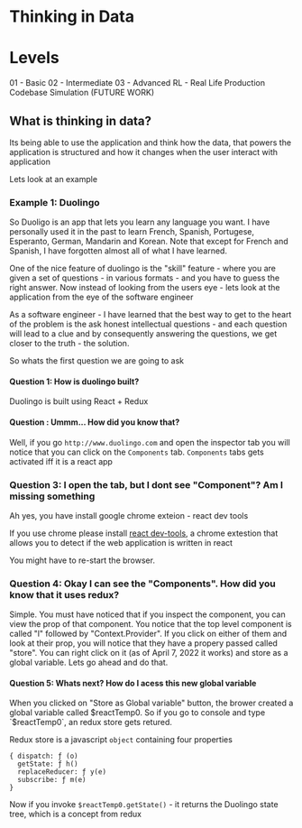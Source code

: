 # Thinking in Data

# Levels

01 - Basic
02 - Intermediate
03 - Advanced
RL - Real Life Production Codebase Simulation (FUTURE WORK)

## What is thinking in data?

Its being able to use the application and think how the data, that powers the application is structured and how it changes when the user interact with application

Lets look at an example

### Example 1: Duolingo

So Duoligo is an app that lets you learn any language you want. I have personally used it in the past to learn French, Spanish, Portugese, Esperanto, German, Mandarin and Korean. Note that except for French and Spanish, I have forgotten almost all of what I have learned.

One of the nice feature of duolingo is the "skill" feature - where you are given a set of questions - in various formats - and you have to guess the right answer. Now instead of looking from the users eye - lets look at the application from the eye of the software engineer

As a software engineer - I have learned that the best way to get to the heart of the problem is the ask honest intellectual questions - and each question will lead to a clue and by consequently answering the questions, we get closer to the truth - the solution.

So whats the first question we are going to ask

#### Question 1: How is duolingo built?

Duolingo is built using React + Redux


#### Question : Ummm... How did you know that?

Well, if you go `http://www.duolingo.com` and open the inspector tab you will notice that you can click on the `Components` tab.
`Components` tabs gets activated iff it is a react app

### Question 3: I open the tab, but I dont see "Component"? Am I missing something
Ah yes, you have install google chrome exteion - react dev tools

If you use chrome please install [react dev-tools](https://chrome.google.com/webstore/detail/react-developer-tools/fmkadmapgofadopljbjfkapdkoienihi?hl=en), a chrome extestion that allows you to detect if the web application is written in react 

You might have to re-start the browser.

### Question 4: Okay I can see the "Components". How did you know that it uses redux?

Simple. You must have noticed that if you inspect the component, you can view the prop of that component. You notice that the top level component is called "l" followed by "Context.Provider". If you click on either of them and look at their prop, you will notice that they have a propery passed called "store". You can right click on it (as of April 7, 2022 it works) and store as a global variable. Lets go ahead and do that.

#### Question 5: Whats next? How do I acess this new global variable

When you clicked on "Store as Global variable" button, the brower created a global variable called $reactTemp0. So if you go to console and type `$reactTemp0`, an redux store gets retured. 

Redux store is a javascript `object` containing four properties
```
{ dispatch: ƒ (o)
  getState: ƒ h()
  replaceReducer: ƒ y(e)
  subscribe: ƒ m(e)
}
```

Now if you invoke `$reactTemp0.getState()` - it returns the Duolingo state tree, which is a concept from redux

